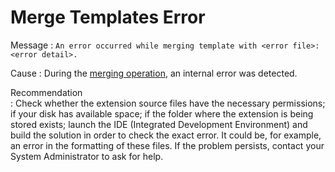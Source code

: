 # Merge Templates Error

Message : `An error occurred while merging template with <error file>: <error detail>.`

Cause : During the [merging operation](https://github.com/danielmarquespt/docs-product/tree/e7ea3f444d5129dab245c69ab72ae091554bc4fb/src/extensibility-and-integration/integration-studio/extension-life-cycle/extension-update-source-code.md%3E), an internal error was detected.

Recommendation  
: Check whether the extension source files have the necessary permissions; if your disk has available space; if the folder where the extension is being stored exists; launch the IDE \(Integrated Development Environment\) and build the solution in order to check the exact error. It could be, for example, an error in the formatting of these files. If the problem persists, contact your System Administrator to ask for help.

